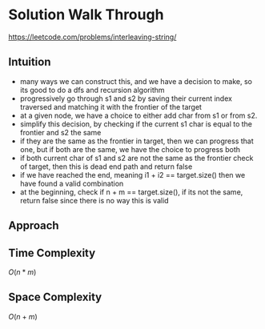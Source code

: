 # Solution Walk Through
https://leetcode.com/problems/interleaving-string/

## Intuition
- many ways we can construct this, and we have a decision to make, so its good to do a dfs and recursion algorithm
- progressively go through s1 and s2 by saving their current index traversed and matching it with the frontier of the target
- at a given node, we have a choice to either add char from s1 or from s2.
- simplify this decision, by checking if the current s1 char is equal to the frontier and s2 the same
- if they are the same as the frontier in target, then we can progress that one, but if both are the same, we have the choice to progress both
- if both current char of s1 and s2 are not the same as the frontier check of target, then this is dead end path and return false
- if we have reached the end, meaning i1 + i2 == target.size() then we have found a valid combination
- at the beginning, check if n + m == target.size(), if its not the same, return false since there is no way this is valid

## Approach

## Time Complexity
$O(n * m)$

## Space Complexity
$O(n + m)$



